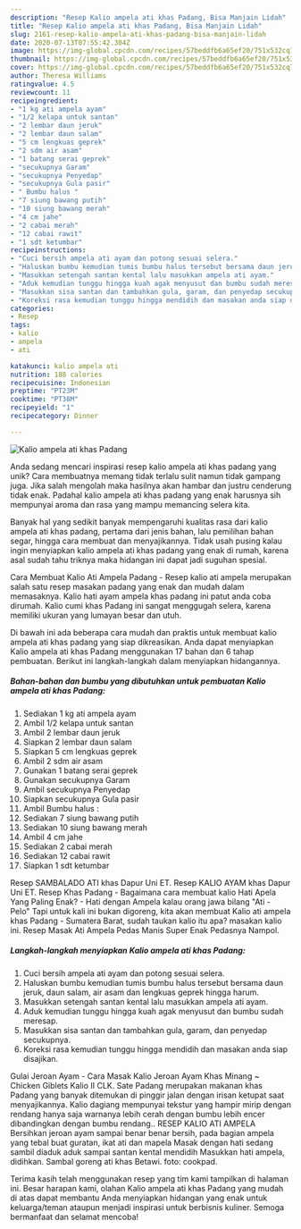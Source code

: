 ```yaml
---
description: "Resep Kalio ampela ati khas Padang, Bisa Manjain Lidah"
title: "Resep Kalio ampela ati khas Padang, Bisa Manjain Lidah"
slug: 2161-resep-kalio-ampela-ati-khas-padang-bisa-manjain-lidah
date: 2020-07-13T07:55:42.304Z
image: https://img-global.cpcdn.com/recipes/57beddfb6a65ef20/751x532cq70/kalio-ampela-ati-khas-padang-foto-resep-utama.jpg
thumbnail: https://img-global.cpcdn.com/recipes/57beddfb6a65ef20/751x532cq70/kalio-ampela-ati-khas-padang-foto-resep-utama.jpg
cover: https://img-global.cpcdn.com/recipes/57beddfb6a65ef20/751x532cq70/kalio-ampela-ati-khas-padang-foto-resep-utama.jpg
author: Theresa Williams
ratingvalue: 4.5
reviewcount: 11
recipeingredient:
- "1 kg ati ampela ayam"
- "1/2 kelapa untuk santan"
- "2 lembar daun jeruk"
- "2 lembar daun salam"
- "5 cm lengkuas geprek"
- "2 sdm air asam"
- "1 batang serai geprek"
- "secukupnya Garam"
- "secukupnya Penyedap"
- "secukupnya Gula pasir"
- " Bumbu halus "
- "7 siung bawang putih"
- "10 siung bawang merah"
- "4 cm jahe"
- "2 cabai merah"
- "12 cabai rawit"
- "1 sdt ketumbar"
recipeinstructions:
- "Cuci bersih ampela ati ayam dan potong sesuai selera."
- "Haluskan bumbu kemudian tumis bumbu halus tersebut bersama daun jeruk, daun salam, air asam dan lengkuas geprek hingga harum."
- "Masukkan setengah santan kental lalu masukkan ampela ati ayam."
- "Aduk kemudian tunggu hingga kuah agak menyusut dan bumbu sudah meresap."
- "Masukkan sisa santan dan tambahkan gula, garam, dan penyedap secukupnya."
- "Koreksi rasa kemudian tunggu hingga mendidih dan masakan anda siap disajikan."
categories:
- Resep
tags:
- kalio
- ampela
- ati

katakunci: kalio ampela ati 
nutrition: 188 calories
recipecuisine: Indonesian
preptime: "PT23M"
cooktime: "PT38M"
recipeyield: "1"
recipecategory: Dinner

---
```



![Kalio ampela ati khas Padang](https://img-global.cpcdn.com/recipes/57beddfb6a65ef20/751x532cq70/kalio-ampela-ati-khas-padang-foto-resep-utama.jpg)

Anda sedang mencari inspirasi resep kalio ampela ati khas padang yang unik? Cara membuatnya memang tidak terlalu sulit namun tidak gampang juga. Jika salah mengolah maka hasilnya akan hambar dan justru cenderung tidak enak. Padahal kalio ampela ati khas padang yang enak harusnya sih mempunyai aroma dan rasa yang mampu memancing selera kita.

Banyak hal yang sedikit banyak mempengaruhi kualitas rasa dari kalio ampela ati khas padang, pertama dari jenis bahan, lalu pemilihan bahan segar, hingga cara membuat dan menyajikannya. Tidak usah pusing kalau ingin menyiapkan kalio ampela ati khas padang yang enak di rumah, karena asal sudah tahu triknya maka hidangan ini dapat jadi suguhan spesial.

Cara Membuat Kalio Ati Ampela Padang - Resep kalio ati ampela merupakan salah satu resep masakan padang yang enak dan mudah dalam memasaknya. Kalio hati ayam ampela khas padang ini patut anda coba dirumah. Kalio cumi khas Padang ini sangat menggugah selera, karena memiliki ukuran yang lumayan besar dan utuh.


Di bawah ini ada beberapa cara mudah dan praktis untuk membuat kalio ampela ati khas padang yang siap dikreasikan. Anda dapat menyiapkan Kalio ampela ati khas Padang menggunakan 17 bahan dan 6 tahap pembuatan. Berikut ini langkah-langkah dalam menyiapkan hidangannya.

<!--inarticleads1-->

##### Bahan-bahan dan bumbu yang dibutuhkan untuk pembuatan Kalio ampela ati khas Padang:

1. Sediakan 1 kg ati ampela ayam
1. Ambil 1/2 kelapa untuk santan
1. Ambil 2 lembar daun jeruk
1. Siapkan 2 lembar daun salam
1. Siapkan 5 cm lengkuas geprek
1. Ambil 2 sdm air asam
1. Gunakan 1 batang serai geprek
1. Gunakan secukupnya Garam
1. Ambil secukupnya Penyedap
1. Siapkan secukupnya Gula pasir
1. Ambil  Bumbu halus :
1. Sediakan 7 siung bawang putih
1. Sediakan 10 siung bawang merah
1. Ambil 4 cm jahe
1. Sediakan 2 cabai merah
1. Sediakan 12 cabai rawit
1. Siapkan 1 sdt ketumbar


Resep SAMBALADO ATI khas Dapur Uni ET. Resep KALIO AYAM khas Dapur Uni ET. Resep Khas Padang - Bagaimana cara membuat kalio Hati Apela Yang Paling Enak? - Hati dengan Ampela kalau orang jawa bilang &#34;Ati - Pelo&#34; Tapi untuk kali ini bukan digoreng, kita akan membuat Kalio ati ampela khas Padang - Sumatera Barat, sudah taukan kalio itu apa? masakan kalio ini. Resep Masak Ati Ampela Pedas Manis Super Enak Pedasnya Nampol. 

<!--inarticleads2-->

##### Langkah-langkah menyiapkan Kalio ampela ati khas Padang:

1. Cuci bersih ampela ati ayam dan potong sesuai selera.
1. Haluskan bumbu kemudian tumis bumbu halus tersebut bersama daun jeruk, daun salam, air asam dan lengkuas geprek hingga harum.
1. Masukkan setengah santan kental lalu masukkan ampela ati ayam.
1. Aduk kemudian tunggu hingga kuah agak menyusut dan bumbu sudah meresap.
1. Masukkan sisa santan dan tambahkan gula, garam, dan penyedap secukupnya.
1. Koreksi rasa kemudian tunggu hingga mendidih dan masakan anda siap disajikan.


Gulai Jeroan Ayam - Cara Masak Kalio Jeroan Ayam Khas Minang ~ Chicken Giblets Kalio II CLK. Sate Padang merupakan makanan khas Padang yang banyak ditemukan di pinggir jalan dengan irisan ketupat saat menyajikannya. Kalio dagiang mempunyai tekstur yang hampir mirip dengan rendang hanya saja warnanya lebih cerah dengan bumbu lebih encer dibandingkan dengan bumbu rendang.. RESEP KALIO ATI AMPELA Bersihkan jeroan ayam sampai benar benar bersih, pada bagian ampela yang tebal buat guratan, ikat ati dan mapela Masak dengan hati sedang sambil diaduk aduk sampai santan kental mendidih Masukkan hati ampela, didihkan. Sambal goreng ati khas Betawi. foto: cookpad. 

Terima kasih telah menggunakan resep yang tim kami tampilkan di halaman ini. Besar harapan kami, olahan Kalio ampela ati khas Padang yang mudah di atas dapat membantu Anda menyiapkan hidangan yang enak untuk keluarga/teman ataupun menjadi inspirasi untuk berbisnis kuliner. Semoga bermanfaat dan selamat mencoba!
